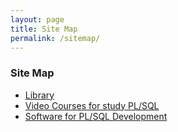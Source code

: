 ```yaml
---
layout: page
title: Site Map
permalink: /sitemap/
---
```




<h3>Site Map</h3>

<ul>
    <li><a href="/library/">Library</a></li>
    <li><a href="/video-courses/">Video Courses for study PL/SQL</a></li>
    <li><a href="/software/">Software for PL/SQL Development</a></li>
</ul>
